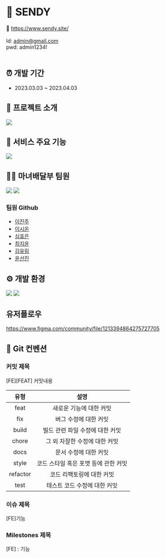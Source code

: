 # 💌 SENDY
🔗 https://www.sendy.site/ <br/><br/>
Id: admin@gmail.com <br/>
pwd: admin1234!
<br/><br/>

## ⏰ 개발 기간
 - 2023.03.03 ~ 2023.04.03 


## 📝 프로젝트 소개 
<img src="https://user-images.githubusercontent.com/115965399/229285585-987c372f-95d4-4f37-9411-587650c44ce9.png"/>

## 📌 서비스 주요 기능

<img src="https://user-images.githubusercontent.com/115965399/229286768-bf2ecae8-7a2d-47a2-9a0c-4725a07799ee.png" />

## 👩‍💻 마녀배달부 팀원
<img src="https://user-images.githubusercontent.com/115965399/229286662-b12162a8-58fe-4691-9658-bc00cbb43ba1.png" />
<img src="https://user-images.githubusercontent.com/115965399/229350802-883460ee-62b6-4ae0-a57a-823378f779ed.png" />


### 팀원 Github
- [이진주](https://github.com/2realzoo)
- [이시온](https://github.com/sienna0715)
- [심효은](https://github.com/haizellatte)
- [최지윤](https://github.com/jiyoonchol)
- [김유림](https://github.com/U-Lim)
- [윤선진](https://github.com/yoonseonjin)

## ⚙ 개발 환경
<img src="https://user-images.githubusercontent.com/115965399/229286829-2ce68890-611f-420f-854f-939c20fcd198.png" />
<img src="https://user-images.githubusercontent.com/115965399/229286831-085f3a3b-7f27-4f92-aa53-02702312fa5b.png">

## 유저플로우

https://www.figma.com/community/file/1213394864275727705

## 🧩 Git 컨벤션

### 커밋 제목
[FE][FEAT] 커밋내용 

|   유형    |                 설명                 |
| :------: | :----------------------------------: |
|   feat   |       새로운 기능에 대한 커밋        |
|   fix    |        버그 수정에 대한 커밋         |
|  build   |   빌드 관련 파일 수정에 대한 커밋    |
|  chore   |    그 외 자잘한 수정에 대한 커밋     |
|   docs   |        문서 수정에 대한 커밋         |
|  style   | 코드 스타일 혹은 포맷 등에 관한 커밋 |
| refactor |      코드 리팩토링에 대한 커밋       |
|   test   |     테스트 코드 수정에 대한 커밋     |


### 이슈 제목
[FE]기능

### Milestones 제목
[FE] : 기능
